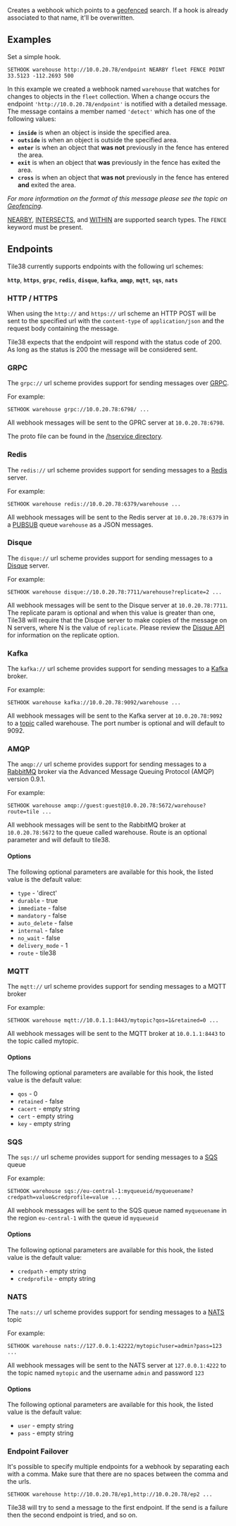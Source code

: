 <!--
layout:  index.html
title:   SETHOOK - Tile38
class:   command
command: sethook
-->

Creates a webhook which points to a [geofenced](/topics/geofencing) search. If a hook is already associated to that name, it'll be overwritten.

## Examples

Set a simple hook.

```tile38
SETHOOK warehouse http://10.0.20.78/endpoint NEARBY fleet FENCE POINT 33.5123 -112.2693 500
```

In this example we created a webhook named `warehouse` that watches for changes to objects in the `fleet` collection. When a change occurs the endpoint `'http://10.0.20.78/endpoint'` is notified with a detailed message. The message contains a member named `'detect'` which has one of the following values:

- **`inside`** is when an object is inside the specified area.
- **`outside`** is when an object is outside the specified area.
- **`enter`** is when an object that **was not** previously in the fence has entered the area.
- **`exit`** is when an object that **was** previously in the fence has exited the area.
- **`cross`** is when an object that **was not** previously in the fence has entered **and** exited the area.

*For more information on the format of this message please see the topic on [Geofencing](/topics/geofencing).*

[NEARBY](/commands/nearby), [INTERSECTS](/commands/intersects), and [WITHIN](/commands/within) are supported search types. The `FENCE` keyword must be present.

## Endpoints

Tile38 currently supports endpoints with the following url schemes:  

**`http`**, **`https`**, **`grpc`**, **`redis`**, **`disque`**, **`kafka`**, **`amqp`**, **`mqtt`**, **`sqs`**, **`nats`**

### HTTP / HTTPS

When using the `http://` and `https://` url scheme an HTTP POST will be sent to the specified url with the `content-type` of `application/json` and the request body containing the message.

Tile38 expects that the endpoint will respond with the status code of 200. As long as the status is 200 the message will be considered sent.

### GRPC

The `grpc://` url scheme provides support for sending messages over [GRPC](http://www.grpc.io/).

For example:

```tile38
SETHOOK warehouse grpc://10.0.20.78:6798/ ...
```

All webhook messages will be sent to the GPRC server at `10.0.20.78:6798`.

The proto file can be found in the [/hservice directory](https://github.com/tidwall/tile38/tree/master/hservice).

### Redis

The `redis://` url scheme provides support for sending messages to a [Redis](https://redis.io) server.

For example:

```tile38
SETHOOK warehouse redis://10.0.20.78:6379/warehouse ...
```

All webhook messages will be sent to the Redis server at `10.0.20.78:6379` in a [PUBSUB](https://redis.io/commands#pubsub) queue `warehouse` as a JSON messages.

### Disque

The `disque://` url scheme provides support for sending messages to a [Disque](https://github.com/antirez/disque) server.

For example:

```tile38
SETHOOK warehouse disque://10.0.20.78:7711/warehouse?replicate=2 ...
```

All webhook messages will be sent to the Disque server at `10.0.20.78:7711`. The replicate param is optional and when this value is greater than one, Tile38 will require that the Disque server to make copies of the message on N servers, where N is the value of `replicate`. Please review the [Disque API](https://github.com/antirez/disque#main-api) for information on the replicate option.

### Kafka

The `kafka://` url scheme provides support for sending messages to a [Kafka](https://kafka.apache.org/) broker.

For example:

```tile38
SETHOOK warehouse kafka://10.0.20.78:9092/warehouse ...
```

All webhook messages will be sent to the Kafka server at `10.0.20.78:9092` to a [topic](https://kafka.apache.org/documentation/#intro_topics) called warehouse. The port number is optional and will default to 9092.

### AMQP

The `amqp://` url scheme provides support for sending messages to a [RabbitMQ](https://www.rabbitmq.com/) broker via the Advanced Message Queuing Protocol (AMQP) version 0.9.1.

For example:

```tile38
SETHOOK warehouse amqp://guest:guest@10.0.20.78:5672/warehouse?route=tile ...
```

All webhook messages will be sent to the RabbitMQ broker at `10.0.20.78:5672` to the queue called warehouse. Route is an optional parameter and will default to tile38.

#### Options

The following optional parameters are available for this hook, the listed value is the default value:  

* `type` - 'direct'  
* `durable` - true  
* `immediate` - false  
* `mandatory` - false  
* `auto_delete` - false  
* `internal` - false  
* `no_wait` - false  
* `delivery_mode` - 1  
* `route` - tile38  

### MQTT

The `mqtt://` url scheme provides support for sending messages to a MQTT broker

For example:

```tile38
SETHOOK warehouse mqtt://10.0.1.1:8443/mytopic?qos=1&retained=0 ...
```

All webhook messages will be sent to the MQTT broker at `10.0.1.1:8443` to the topic called mytopic.

#### Options

The following optional parameters are available for this hook, the listed value is the default value:

* `qos` - 0  
* `retained` - false  
* `cacert` - empty string 
* `cert` - empty string 
* `key` - empty string 

### SQS

The `sqs://` url scheme provides support for sending messages to a [SQS](https://aws.amazon.com/sqs/) queue

For example:

```tile38
SETHOOK warehouse sqs://eu-central-1:myqueueid/myqueuename?credpath=value&credprofile=value ...
```

All webhook messages will be sent to the SQS queue named `myqueuename` in the region `eu-central-1` with the queue id `myqueueid`

#### Options

The following optional parameters are available for this hook, the listed value is the default value:

* `credpath` - empty string  
* `credprofile` - empty string  


### NATS

The `nats://` url scheme provides support for sending messages to a [NATS](https://www.nats.io/) topic

For example:

```tile38
SETHOOK warehouse nats://127.0.0.1:42222/mytopic?user=admin?pass=123 ...
```

All webhook messages will be sent to the NATS server at `127.0.0.1:4222` to the topic named `mytopic` and the username `admin` and password `123`

#### Options

The following optional parameters are available for this hook, the listed value is the default value:

* `user` - empty string  
* `pass` - empty string  


### Endpoint Failover

It's possible to specify multiple endpoints for a webhook by separating each with a comma. Make sure that there are no spaces between the comma and the urls.

```tile38
SETHOOK warehouse http://10.0.20.78/ep1,http://10.0.20.78/ep2 ...
```

Tile38 will try to send a message to the first endpoint. If the send is a failure then the second endpoint is tried, and so on.
